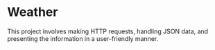 # Weather
 This project involves making HTTP requests, handling JSON data, and presenting the information in a user-friendly manner.
